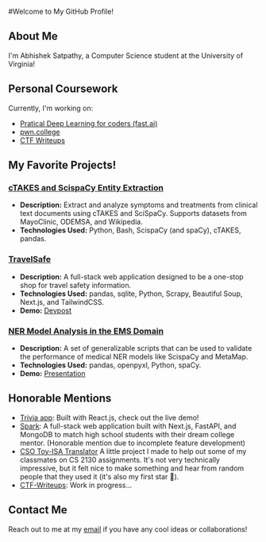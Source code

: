 #Welcome to My GitHub Profile!

## About Me
I'm Abhishek Satpathy, a Computer Science student at the University of Virginia!

## Personal Coursework
Currently, I'm working on:
- [Pratical Deep Learning for coders (fast.ai)](https://course.fast.ai/)
- [pwn.college](https://pwn.college/)
- [CTF Writeups](https://asatpathy314.github.io/ctf-writeups/)

## My Favorite Projects!

### [cTAKES and ScispaCy Entity Extraction](https://github.com/asatpathy314/cTAKES-SciSpaCy-symptom-extractor)
- **Description:** Extract and analyze symptoms and treatments from clinical text documents using cTAKES and SciSpaCy. Supports datasets from MayoClinic, ODEMSA, and Wikipedia.
- **Technologies Used:** Python, Bash, ScispaCy (and spaCy), cTAKES, pandas.

### [TravelSafe](https://github.com/asatpathy314/travel-safe-wics)
- **Description:** A full-stack web application designed to be a one-stop shop for travel safety information.
- **Technologies Used:** pandas, sqlite, Python, Scrapy, Beautiful Soup, Next.js, and TailwindCSS.
- **Demo:** [Devpost](https://devpost.com/software/travelsafe-d08b45)

### [NER Model Analysis in the EMS Domain](https://github.com/asatpathy314/ner-model-analysis-for-ems)
- **Description:** A set of generalizable scripts that can be used to validate the performance of medical NER models like ScispaCy and MetaMap.
- **Technologies Used:** pandas, openpyxl, Python, spaCy.
- **Demo:** [Presentation](https://github.com/asatpathy314/ner-model-analysis-for-ems/blob/main/2_23_2024%20-%20Link%20Lab%20CogEMS.pdf)

## Honorable Mentions
- [Trivia app](https://asatpathy314.github.io/trivia-app/): Built with React.js, check out the live demo!
- [Spark](https://github.com/asatpathy314/spark): A full-stack web application built with Next.js, FastAPI, and MongoDB to match high school students with their dream college mentor. (Honorable mention due to incomplete feature development)
- [CSO Toy-ISA Translator](https://github.com/asatpathy314/cso-toy-isa-translator) A little project I made to help out some of my classmates on CS 2130 assignments. It's not very technically impressive, but it felt nice to make something and hear from random people that they used it (it's also my first star :star_struck:).
- [CTF-Writeups](https://asatpathy314.github.io/ctf-writeups/): Work in progress...

## Contact Me
Reach out to me at my [email](mailto:asatpathy314@gmail.com) if you have any cool ideas or collaborations!
